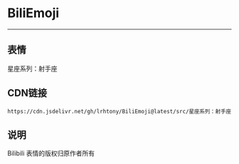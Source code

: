 
# BiliEmoji
---
## 表情
星座系列：射手座
## CDN链接
```
https://cdn.jsdelivr.net/gh/lrhtony/BiliEmoji@latest/src/星座系列：射手座
```
## 说明
Bilibili 表情的版权归原作者所有
